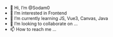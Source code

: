 - 👋 Hi, I’m @Sodam0
- 👀 I’m interested in Frontend
- 🌱 I’m currently learning JS, Vue3, Canvas, Java
- 💞️ I’m looking to collaborate on ...
- 📫 How to reach me ...

<!---
Sodam0/Sodam0 is a ✨ special ✨ repository because its `README.md` (this file) appears on your GitHub profile.
You can click the Preview link to take a look at your changes.
--->
